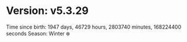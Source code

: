 # Version: v5.3.29
Time since birth: 1947 days, 46729 hours, 2803740 minutes, 168224400 seconds
Season: Winter ❄️
